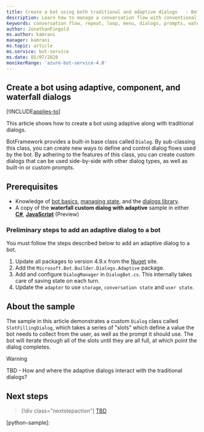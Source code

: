 ```yaml
---
title: Create a bot using both traditional and adaptive dialogs   - Bot Service
description: Learn how to manage a conversation flow with conventional and adaptive in the Bot Framework SDK.
keywords: conversation flow, repeat, loop, menu, dialogs, prompts, waterfalls, dialog set
author: JonathanFingold
ms.author: kamrani
manager: kamrani
ms.topic: article
ms.service: bot-service
ms.date: 05/07/2020
monikerRange: 'azure-bot-service-4.0'
---
```


## Create a bot using adaptive, component, and waterfall dialogs  

[!INCLUDE[applies-to](../includes/applies-to.md)]

This article shows how to create a bot using adaptive along with traditional dialogs.

BotFramework provides a built-in base class called `Dialog`. By sub-classing this class, you can create new ways to define and control dialog flows used by the bot. By adhering to the features of this class, you can create custom dialogs that can be used side-by-side with other dialog types, as well as built-in or custom prompts.


## Prerequisites

- Knowledge of [bot basics][concept-basics], [managing state][concept-state], and the [dialogs library][concept-dialogs].
- A copy of the **waterfall custom dialog with adaptive** sample in either [**C#**][cs-sample], [**JavaScript**][js-sample] (Preview)

### Preliminary steps to add an adaptive dialog to a bot

You must follow the steps described below to add an adaptive dialog to a bot.

1. Update all packages to version 4.9.x from the [Nuget](https://www.nuget.org/) site.
1. Add the `Microsoft.Bot.Builder.Dialogs.Adaptive` package.
1. Add and configure `DialogManager` in `DialogBot.cs`. This internally takes care of saving state on each turn.
1. Update the `adapter` to use `storage`, `conversation state` and `user state`.


## About the sample

The sample in this article demonstrates a custom `Dialog` class called `SlotFillingDialog`, which takes a series of "slots" which define a value the bot needs to collect from the user, as well as the prompt it should use. The bot will iterate through all of the slots until they are all full, at which point the dialog completes.

> [!WARNING]
> TBD - How and where the adaptive dialogs interact with the traditional dialogs?

## Next steps

> [!div class="nextstepaction"]
> [TBD](bot-builder-howto-v4-luis.md)

<!-- Footnote-style links -->

[concept-basics]: bot-builder-basics.md
[concept-state]: bot-builder-concept-state.md
[concept-dialogs]: bot-builder-concept-dialog.md

[prompting]: bot-builder-prompts.md
[component-dialogs]: bot-builder-compositcontrol.md

[cs-sample]: https://github.com/microsoft/BotBuilder-Samples/tree/vishwac/r9/js/experimental/adaptive-dialog/csharp_dotnetcore/04.waterfall-or-custom-dialog-with-adaptive
[js-sample]: https://github.com/microsoft/BotBuilder-Samples/tree/vishwac/r9/js/experimental/adaptive-dialog/javascript_nodejs/19.custom-dialogs
[python-sample]:
